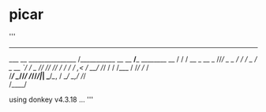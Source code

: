 # picar

'''
_______             ______                   _________              
___  __ \_______________  /___________  __    __  ____/_____ ________
__  / / /  __ \_  __ \_  //_/  _ \_  / / /    _  /    _  __ `/_  ___/
_  /_/ // /_/ /  / / /  ,<  /  __/  /_/ /     / /___  / /_/ /_  /    
/_____/ \____//_/ /_//_/|_| \___/_\__, /      \____/  \__,_/ /_/     
                                 /____/                              

using donkey v4.3.18 ...
'''
